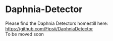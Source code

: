 # Daphnia-Detector  
Please find the Daphnia Detectors homestill here:  
https://github.com/Fipsii/DaphniaDetector    
To be moved soon
